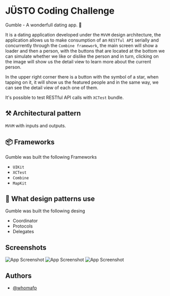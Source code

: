 
# JÜSTO Coding Challenge
Gumble - A wonderfull dating app. 🩷


It is a dating application developed under the `MVVM` design architecture, the application allows us to make consumption of an `RESTful API` serially and concurrently through the `Combine framework`, the main screen will show a loader and then a person, with the buttons that are located at the bottom we can simulate whether we like or dislike the person and in turn, clicking on the image will show us the detail view to learn more about the current person.

In the upper right corner there is a button with the symbol of a star, when tapping on it, it will show us the featured people and in the same way, we can see the detail view of each one of them. 

It's possible to test RESTful API calls with `XCTest` bundle.

## ⚒️ Architectural pattern 
`MVVM` with inputs and outputs.


## 📦 Frameworks

Gumble was built the following Frameworks
- `UIKit`
- `XCTest`
- `Combine` 
- `MapKit`


## 📱 What design patterns use 

Gumble was built the following desing
- Coordinator
- Protocols
- Delegates




## Screenshots

![App Screenshot](https://raw.github.com/whomafp/Justo-Coding-Challenge/master/Screenshots/Settings.png)
![App Screenshot](https://raw.github.com/whomafp/Justo-Coding-Challenge/master/Screenshots/Settings.png)
![App Screenshot](https://raw.github.com/whomafp/Justo-Coding-Challenge/master/Screenshots/Settings.png)


## Authors

- [@whomafp](https://www.github.com/whomafp)

